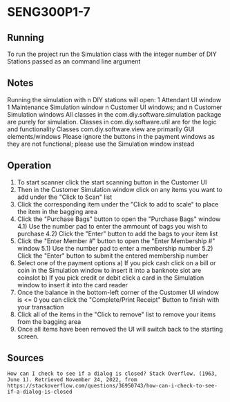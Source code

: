 # SENG300P1-7

## Running
To run the project run the Simulation class with the integer number of DIY Stations passed as an command line argument

## Notes
Running the simulation with n DIY stations will open:
    1 Attendant UI window
    1 Maintenance Simulation window
    n Customer UI windows; and
    n Customer Simulation windows
All classes in the com.diy.software.simulation package are purely for simulation.
Classes in com.diy.software.util are for the logic and functionality
Classes com.diy.software.view are primarily GUI elements/windows
Please ignore the buttons in the payment windows as they are not functional; please use the Simulation window instead

## Operation
1) To start scanner click the start scanning button in the Customer UI
2) Then in the Customer Simulation window click on any items you want to add under the "Click to Scan" list
3) Click the corresponding item under the "Click to add to scale" to place the item in the bagging area
4) Click the "Purchase Bags" button to open the "Purchase Bags" window
    4.1) Use the number pad to enter the ammount of bags you wish to purchase
    4.2) Click the "Enter" button to add the bags to your item list
5) Click the "Enter Member  #" button to open the "Enter Membership #" window
    5.1) Use the number pad to enter a membership number
    5.2) Click the "Enter" button to submit the entered membership number
6) Select one of the payment options
    a) If you pick cash click on a bill or coin in the Simulation window to insert it into a banknote slot are coinslot
    b) If you pick credit or debit click a card in the Simulation window to insert it into the card reader
7) Once the balance in the bottom-left corner of the Customer UI window is <= 0 you can click the "Complete/Print Receipt" Button to finish with your transaction
8) Click all of the items in the "Click to remove" list to remove your items from the bagging area
9) Once all items have been removed the UI will switch back to the starting screen.

## Sources
    How can I check to see if a dialog is closed? Stack Overflow. (1963, June 1). Retrieved November 24, 2022, from https://stackoverflow.com/questions/36950743/how-can-i-check-to-see-if-a-dialog-is-closed 
